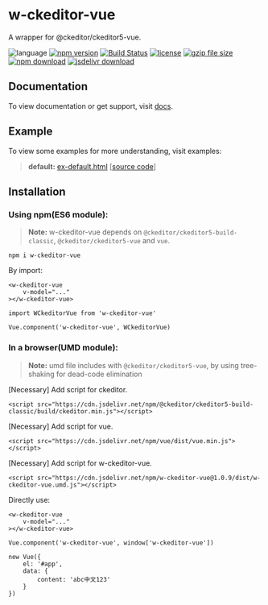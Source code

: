 # w-ckeditor-vue
A wrapper for @ckeditor/ckeditor5-vue.

![language](https://img.shields.io/badge/language-JavaScript-orange.svg) 
[![npm version](http://img.shields.io/npm/v/w-ckeditor-vue.svg?style=flat)](https://npmjs.org/package/w-ckeditor-vue) 
[![Build Status](https://travis-ci.org/yuda-lyu/w-ckeditor-vue.svg?branch=master)](https://travis-ci.org/yuda-lyu/w-ckeditor-vue) [![license](https://img.shields.io/npm/l/w-ckeditor-vue.svg?style=flat)](https://npmjs.org/package/w-ckeditor-vue) 
[![gzip file size](http://img.badgesize.io/yuda-lyu/w-ckeditor-vue/master/dist/w-ckeditor-vue.umd.js.svg?compression=gzip)](https://github.com/yuda-lyu/w-ckeditor-vue)
[![npm download](https://img.shields.io/npm/dt/w-ckeditor-vue.svg)](https://npmjs.org/package/w-ckeditor-vue) 
[![jsdelivr download](https://img.shields.io/jsdelivr/npm/hm/w-ckeditor-vue.svg)](https://www.jsdelivr.com/package/npm/w-ckeditor-vue)

## Documentation
To view documentation or get support, visit [docs](https://yuda-lyu.github.io/w-ckeditor-vue/module-WCkeditorVue.html).

## Example
To view some examples for more understanding, visit examples:
> **default:** [ex-default.html](https://yuda-lyu.github.io/w-ckeditor-vue/examples/ex-default.html) [[source code](https://github.com/yuda-lyu/w-ckeditor-vue/blob/master/docs/examples/ex-default.html)]

## Installation
### Using npm(ES6 module):
> **Note:** w-ckeditor-vue depends on `@ckeditor/ckeditor5-build-classic`, `@ckeditor/ckeditor5-vue` and `vue`.
```alias
npm i w-ckeditor-vue
```
By import:
```alias
<w-ckeditor-vue 
    v-model="..."
></w-ckeditor-vue>

import WCkeditorVue from 'w-ckeditor-vue'

Vue.component('w-ckeditor-vue', WCkeditorVue)
```

### In a browser(UMD module):
> **Note:** umd file includes with `@ckeditor/ckeditor5-vue`, by using tree-shaking for dead-code elimination

[Necessary] Add script for ckeditor.
```alias
<script src="https://cdn.jsdelivr.net/npm/@ckeditor/ckeditor5-build-classic/build/ckeditor.min.js"></script>
```
[Necessary] Add script for vue.
```alias
<script src="https://cdn.jsdelivr.net/npm/vue/dist/vue.min.js"></script>
```
[Necessary] Add script for w-ckeditor-vue.
```alias
<script src="https://cdn.jsdelivr.net/npm/w-ckeditor-vue@1.0.9/dist/w-ckeditor-vue.umd.js"></script>
```
Directly use:
```alias
<w-ckeditor-vue 
    v-model="..."
></w-ckeditor-vue>

Vue.component('w-ckeditor-vue', window['w-ckeditor-vue'])

new Vue({
    el: '#app',
    data: {
        content: 'abc中文123'
    }
})
```